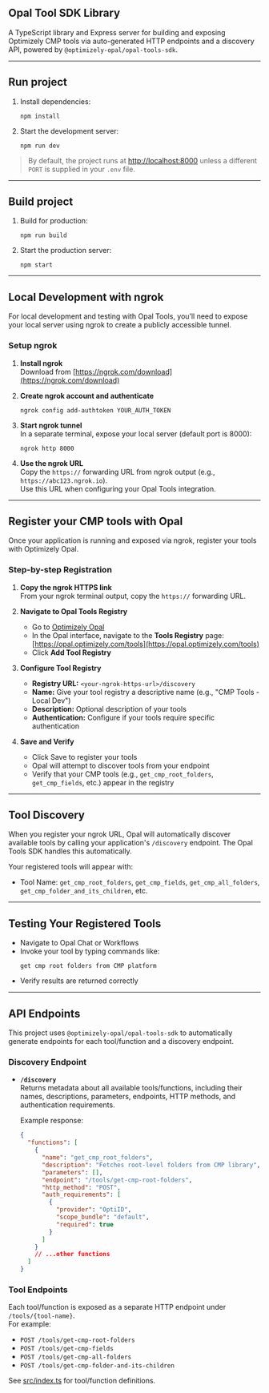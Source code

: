 ## Opal Tool SDK Library

A TypeScript library and Express server for building and exposing Optimizely CMP tools via auto-generated HTTP endpoints and a discovery API, powered by `@optimizely-opal/opal-tools-sdk`.

---

## Run project

1. Install dependencies:
   ```
   npm install
   ```

2. Start the development server:
   ```
   npm run dev
   ```

> By default, the project runs at [http://localhost:8000](http://localhost:8000) unless a different `PORT` is supplied in your `.env` file.

---

## Build project

1. Build for production:
   ```
   npm run build
   ```

2. Start the production server:
   ```
   npm start
   ```

---

## Local Development with ngrok

For local development and testing with Opal Tools, you’ll need to expose your local server using ngrok to create a publicly accessible tunnel.

### Setup ngrok

1. **Install ngrok**  
   Download from [https://ngrok.com/download](https://ngrok.com/download)

2. **Create ngrok account and authenticate**
   ```
   ngrok config add-authtoken YOUR_AUTH_TOKEN
   ```

3. **Start ngrok tunnel**  
   In a separate terminal, expose your local server (default port is 8000):
   ```
   ngrok http 8000
   ```

4. **Use the ngrok URL**  
   Copy the `https://` forwarding URL from ngrok output (e.g., `https://abc123.ngrok.io`).  
   Use this URL when configuring your Opal Tools integration.

---

## Register your CMP tools with Opal

Once your application is running and exposed via ngrok, register your tools with Optimizely Opal.

### Step-by-step Registration

1. **Copy the ngrok HTTPS link**  
   From your ngrok terminal output, copy the `https://` forwarding URL.

2. **Navigate to Opal Tools Registry**  
   - Go to [Optimizely Opal](https://opal.optimizely.com/)  
   - In the Opal interface, navigate to the **Tools Registry** page: [https://opal.optimizely.com/tools](https://opal.optimizely.com/tools)  
   - Click **Add Tool Registry**

3. **Configure Tool Registry**
   - **Registry URL:** `<your-ngrok-https-url>/discovery`
   - **Name:** Give your tool registry a descriptive name (e.g., "CMP Tools - Local Dev")
   - **Description:** Optional description of your tools
   - **Authentication:** Configure if your tools require specific authentication

4. **Save and Verify**
   - Click Save to register your tools
   - Opal will attempt to discover tools from your endpoint
   - Verify that your CMP tools (e.g., `get_cmp_root_folders`, `get_cmp_fields`, etc.) appear in the registry

---

## Tool Discovery

When you register your ngrok URL, Opal will automatically discover available tools by calling your application's `/discovery` endpoint. The Opal Tools SDK handles this automatically.

Your registered tools will appear with:

- Tool Name: `get_cmp_root_folders`, `get_cmp_fields`, `get_cmp_all_folders`, `get_cmp_folder_and_its_children`, etc.

---

## Testing Your Registered Tools

- Navigate to Opal Chat or Workflows
- Invoke your tool by typing commands like:
  ```
  get cmp root folders from CMP platform
  ```
- Verify results are returned correctly

---

## API Endpoints

This project uses `@optimizely-opal/opal-tools-sdk` to automatically generate endpoints for each tool/function and a discovery endpoint.

### Discovery Endpoint

- **`/discovery`**  
  Returns metadata about all available tools/functions, including their names, descriptions, parameters, endpoints, HTTP methods, and authentication requirements.

  Example response:
  ```json
  {
    "functions": [
      {
        "name": "get_cmp_root_folders",
        "description": "Fetches root-level folders from CMP library",
        "parameters": [],
        "endpoint": "/tools/get-cmp-root-folders",
        "http_method": "POST",
        "auth_requirements": [
          {
            "provider": "OptiID",
            "scope_bundle": "default",
            "required": true
          }
        ]
      }
      // ...other functions
    ]
  }
  ```

### Tool Endpoints

Each tool/function is exposed as a separate HTTP endpoint under `/tools/{tool-name}`.  
For example:
- `POST /tools/get-cmp-root-folders`
- `POST /tools/get-cmp-fields`
- `POST /tools/get-cmp-all-folders`
- `POST /tools/get-cmp-folder-and-its-children`

See [src/index.ts](src/index.ts) for tool/function definitions.